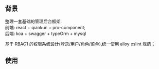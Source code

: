 ## 背景

整理一套基础的管理后台框架:  
前端: react + qiankun + pro-component;  
后端: koa + swagger + typeOrm + mysql

基于 RBAC1 的权限系统设计(登录/用户/角色/菜单),统一使用 alloy eslint 规范；

## 使用
